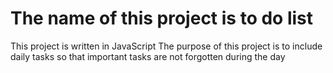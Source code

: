 # The name of this project is to do list 
This project is written in JavaScript
The purpose of this project is to include daily tasks so that important tasks are not forgotten during the day
